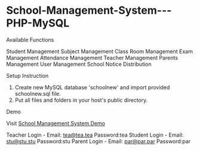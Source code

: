 # School-Management-System---PHP-MySQL

Available Functions

  Student Management
  Subject Management
  Class Room Management
  Exam Management
  Attendance Management
  Teacher Management
  Parents Management
  User Management
  School Notice Distribution
  
Setup Instruction

01. Create new MySQL database 'schoolnew' and import provided schoolnew.sql file.
02. Put all files and folders in your host's public directory.


Demo 

Visit [School Management System Demo](http://schoolms.gearhostpreview.com)

Teacher Login - Email: tea@tea.tea Password:tea
Student Login - Email: stu@stu.stu Password:stu
Parent Login - Email: par@par.par Password:par

  

